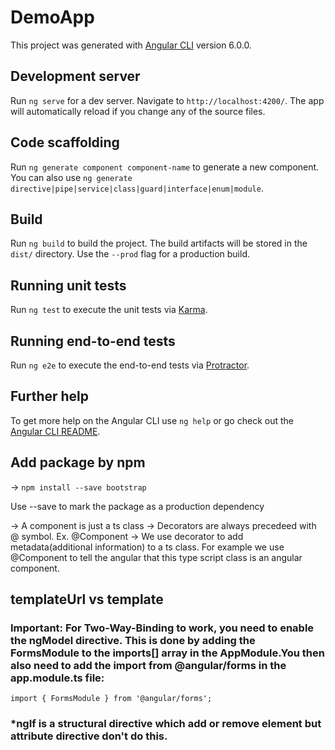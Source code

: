 # DemoApp

This project was generated with [Angular CLI](https://github.com/angular/angular-cli) version 6.0.0.

## Development server

Run `ng serve` for a dev server. Navigate to `http://localhost:4200/`. The app will automatically reload if you change any of the source files.

## Code scaffolding

Run `ng generate component component-name` to generate a new component. You can also use `ng generate directive|pipe|service|class|guard|interface|enum|module`.

## Build

Run `ng build` to build the project. The build artifacts will be stored in the `dist/` directory. Use the `--prod` flag for a production build.

## Running unit tests

Run `ng test` to execute the unit tests via [Karma](https://karma-runner.github.io).

## Running end-to-end tests

Run `ng e2e` to execute the end-to-end tests via [Protractor](http://www.protractortest.org/).

## Further help

To get more help on the Angular CLI use `ng help` or go check out the [Angular CLI README](https://github.com/angular/angular-cli/blob/master/README.md).

## Add package by npm
-> `npm install --save bootstrap`

Use --save to mark the package as a production dependency 

-> A component is just a ts class
-> Decorators are always precedeed with @ symbol. Ex. @Component
-> We use decorator to add metadata(additional information) to a ts class. For example we use @Component to tell the angular that this type script class is an angular component. 

## templateUrl vs template

### Important: For Two-Way-Binding to work, you need to enable the ngModel  directive. This is done by adding the FormsModule  to the imports[]  array in the AppModule.You then also need to add the import from @angular/forms  in the app.module.ts file:
```
import { FormsModule } from '@angular/forms'; 
```

### *ngIf is a structural directive which add or remove element but attribute directive don't do this. 
